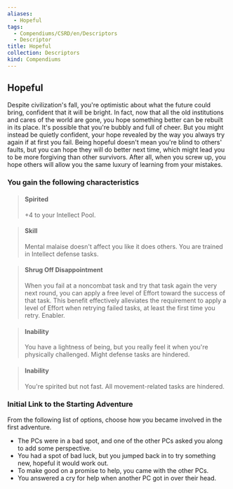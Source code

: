 ```yaml
---
aliases:
  - Hopeful
tags:
  - Compendiums/CSRD/en/Descriptors
  - Descriptor
title: Hopeful
collection: Descriptors
kind: Compendiums
---
```

## Hopeful  
Despite civilization's fall, you're optimistic about what the future could bring, confident 
that it will be bright. In fact, now that all the old institutions and cares of the world are gone, you hope something better can be rebuilt in its place. It's possible that you're bubbly and full of cheer. But you might instead be quietly confident, your hope revealed by the way you always try again if at first you fail. Being hopeful doesn't mean you're blind to others' faults, but you can hope they will do better next time, which might lead you to be more forgiving than other survivors. After all, when you screw up, you hope others will allow you the same luxury of learning from your mistakes.
### You gain the following characteristics  
> #### Spirited
> +4 to your Intellect Pool.  

> #### Skill
> Mental malaise doesn't affect you like it does others. You are trained in Intellect defense tasks.  

> #### Shrug Off Disappointment
> When you fail at a noncombat task and try that task again the very next round, you can apply a free level of Effort toward the success of that task. This benefit effectively alleviates the requirement to apply a level of Effort when retrying failed tasks, at least the first time you retry. Enabler.  

> #### Inability
> You have a lightness of being, but you really feel it when you're physically challenged. Might defense tasks are hindered.  

> #### Inability
> You're spirited but not fast. All movement-related tasks are hindered.  

### Initial Link to the Starting Adventure  
From the following list of options, choose how you became involved in the first adventure.  
- The PCs were in a bad spot, and one of the other PCs asked you along to add some perspective.  
- You had a spot of bad luck, but you jumped back in to try something new, hopeful it would work out.  
- To make good on a promise to help, you came with the other PCs.  
- You answered a cry for help when another PC got in over their head.  